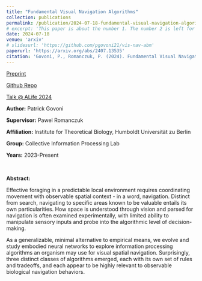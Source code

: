 ```yaml
---
title: "Fundamental Visual Navigation Algorithms"
collection: publications
permalink: /publication/2024-07-18-fundamental-visual-navigation-algorithms
# excerpt: 'This paper is about the number 1. The number 2 is left for future work.'
date: 2024-07-18
venue: 'arxiv'
# slidesurl: 'https://github.com/pgovoni21/vis-nav-abm'
paperurl: 'https://arxiv.org/abs/2407.13535'
citation: 'Govoni, P., Romanczuk, P. (2024). Fundamental Visual Navigation Algorithms: Indirect Sequential, Biased Diffusive, & Direct Pathing.'
---
```


[Preprint](https://arxiv.org/abs/2407.13535)

[Github Repo](https://github.com/pgovoni21/vis-nav-abm)

[Talk @ ALife 2024](https://pgovoni21.github.io/talks/2024-07-24-alife)

<b>Author:</b> Patrick Govoni

<b>Supervisor:</b> Pawel Romanczuk

<b>Affiliation:</b> Institute for Theoretical Biology, Humboldt Universität zu Berlin

<b>Group:</b> Collective Information Processing Lab

<b>Years:</b> 2023-Present

<br/>

<b>Abstract:</b>

Effective foraging in a predictable local environment requires coordinating movement with observable spatial context - in a word, navigation. Distinct from search, navigating to specific areas known to be valuable entails its own particularities. How space is understood through vision and parsed for navigation is often examined experimentally, with limited ability to manipulate sensory inputs and probe into the algorithmic level of decision-making.

As a generalizable, minimal alternative to empirical means, we evolve and study embodied neural networks to explore information processing algorithms an organism may use for visual spatial navigation. Surprisingly, three distinct classes of algorithms emerged, each with its own set of rules and tradeoffs, and each appear to be highly relevant to observable biological navigation behaviors.
